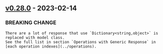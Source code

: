 <a name="v0.28.0"></a>
## [v0.28.0] - 2023-02-14

### BREAKING CHANGE
```
There are a lot of response that use `Dictionary<string,object>` is replaced with model class.
See the full list in section `Operations with Generic Response` in [each operation indexes](../operations).
```

[v0.28.0]: https://github.com/AccelByte/accelbyte-csharp-sdk/compare/v0.27.0...v0.28.0